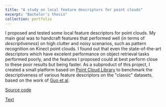 ```yaml
---
title: "A study on local feature descriptors for point clouds"
excerpt: "Bachelor's thesis"
collection: portfolio
---
```


I proposed and tested some local feature descriptors
for point clouds. My main goal was to handcraft features that performed well
(in terms of _descriptiveness_) on high clutter and noisy scenarios, such as
pattern recognition on Kinect point clouds. I found out that even the state-of-the-art
descriptors which have excelent performance on object retrieval tasks performed
poorly, and the features I proposed could at best perform close to these poor
results but being faster. As a subproduct of this project, I created a small
platform based on [Point Cloud Library](http://pointclouds.org/) to benchmark
the descriptiveness of various feature descriptors on the "classic" datasets, based
on the work of [Guo et al](https://link.springer.com/article/10.1007/s11263-015-0824-y).

[Source code](https://github.com/luisclaudio26/DescriptorsTestbench2.0)

[Text](https://monografias.ufrn.br/jspui/bitstream/123456789/5404/1/Monografia%20-%20Texto%20final%20catalogado.pdf)
